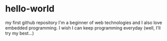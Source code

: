 hello-world
===========

my first github repository
I'm a beginner of web technologies and I also love embedded programming.
I wish I can keep programming everyday (well, I'll try my best...)
